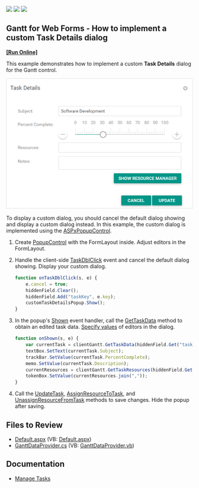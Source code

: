<!-- default badges list -->
![](https://img.shields.io/endpoint?url=https://codecentral.devexpress.com/api/v1/VersionRange/311753879/21.2.4%2B)
[![](https://img.shields.io/badge/Open_in_DevExpress_Support_Center-FF7200?style=flat-square&logo=DevExpress&logoColor=white)](https://supportcenter.devexpress.com/ticket/details/T948017)
[![](https://img.shields.io/badge/📖_How_to_use_DevExpress_Examples-e9f6fc?style=flat-square)](https://docs.devexpress.com/GeneralInformation/403183)
<!-- default badges end -->
## Gantt for  Web Forms - How to implement a custom Task Details dialog 
<!-- run online -->
**[[Run Online]](https://codecentral.devexpress.com/311753879/)**
<!-- run online end -->

This example demonstrates how to implement a custom **Task Details** dialog for the Gantt control. 

![Custom Task Details dialog](custom-task-details-dialog.png)

To display a custom dialog, you should cancel the default dialog showing and display a custom dialog instead. In this example, the custom dialog is implemented using the [ASPxPopupControl](https://docs.devexpress.com/AspNet/DevExpress.Web.ASPxPopupControl).

1. Create [PopupControl](./CS/DXWebApplication/Default.aspx#L87) with the FormLayout inside. Adjust editors in the FormLayout.
2. Handle the client-side [TaskDblClick](https://docs.devexpress.com/AspNet/js-ASPxClientGantt.TaskDblClick) event and cancel the default dialog showing. Display your custom dialog.
    ```js
    function onTaskDblClick(s, e) {
        e.cancel = true;
        hiddenField.Clear();
        hiddenField.Add("taskKey", e.key);
        customTaskDetailsPopup.Show();
    }
    ```
3. In the popup's [Shown](https://docs.devexpress.com/AspNet/js-ASPxClientPopupControlBase.Shown) event handler, call the [GetTaskData](https://docs.devexpress.com/AspNet/js-ASPxClientGantt.GetTaskData%28key%29) method to obtain an edited task data. [Specify values](./CS/DXWebApplication/Default.aspx#L28) of editors in the dialog.

    ```js
    function onShown(s, e) {
        var currentTask = clientGantt.GetTaskData(hiddenField.Get("taskKey"));
        textBox.SetText(currentTask.Subject);
        trackBar.SetValue(currentTask.PercentComplete);
        memo.SetValue(currentTask.Description);
        currentResources = clientGantt.GetTaskResources(hiddenField.Get("taskKey")).map(r => r.ID);
        tokenBox.SetValue(currentResources.join(","));
    }
    ```
4. Call the [UpdateTask](https://docs.devexpress.com/AspNet/js-ASPxClientGantt.UpdateTask%28key-data%29?p=netframework), [AssignResourceToTask](https://docs.devexpress.com/AspNet/js-ASPxClientGantt.AssignResourceToTask%28resourceKey-taskKey%29), and [UnassignResourceFromTask](https://docs.devexpress.com/AspNet/js-ASPxClientGantt.UnassignResourceFromTask%28resourceKey-taskKey%29) methods to save changes. Hide the popup after saving.

## Files to Review

* [Default.aspx](./CS/DXWebApplication/Default.aspx) (VB: [Default.aspx](./VB/DXWebApplication/Default.aspx))
* [GanttDataProvider.cs](./CS/DXWebApplication/App_Data/GanttDataProvider.cs) (VB: [GanttDataProvider.vb](./VB/DXWebApplication/App_Data/GanttDataProvider.vb))

## Documentation

* [Manage Tasks](https://docs.devexpress.com/AspNet/401579/components/gantt/edit-data/manage-tasks)
